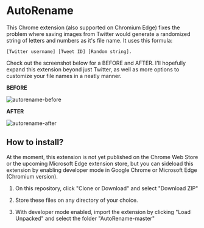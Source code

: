 # AutoRename

This Chrome extension (also supported on Chromium Edge) fixes the problem where saving images from Twitter would generate a randomized string of letters and numbers as it's file name. It uses this formula: 

`[Twitter username] [Tweet ID] [Random string].` 

Check out the screenshot below for a BEFORE and AFTER. I'll hopefully expand this extension beyond just Twitter, as well as more options to customize your file names in a neatly manner.

**BEFORE**

![autorename-before](https://user-images.githubusercontent.com/24803220/55883799-893cba00-5bd9-11e9-8843-4c065939243b.png)

**AFTER**

![autorename-after](https://user-images.githubusercontent.com/24803220/55883848-9d80b700-5bd9-11e9-950a-9b8ae05e9f5b.png)

## How to install?

At the moment, this extension is not yet published on the Chrome Web Store or the upcoming Microsoft Edge extension store, but you can sideload this extension by enabling developer mode in Google Chrome or Microsoft Edge (Chromium version).

1. On this repository, click "Clone or Download" and select "Download ZIP"

2. Store these files on any directory of your choice.

3. With developer mode enabled, import the extension by clicking "Load Unpacked" and select the folder "AutoRename-master"

